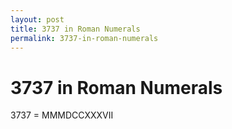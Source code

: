 ```yaml
---
layout: post
title: 3737 in Roman Numerals
permalink: 3737-in-roman-numerals
---
```


# 3737 in Roman Numerals

3737 = MMMDCCXXXVII
